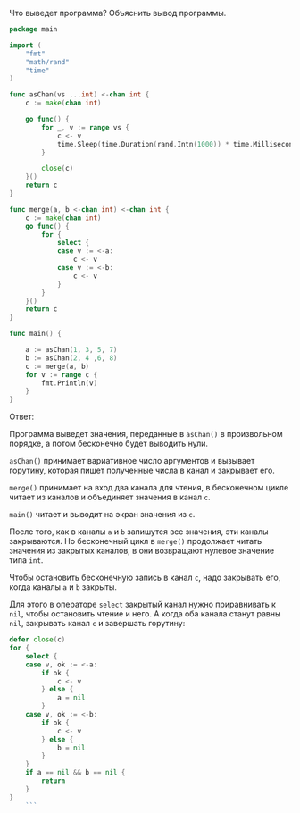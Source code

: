 Что выведет программа? Объяснить вывод программы.

```go
package main

import (
	"fmt"
	"math/rand"
	"time"
)

func asChan(vs ...int) <-chan int {
	c := make(chan int)

	go func() {
		for _, v := range vs {
			c <- v
			time.Sleep(time.Duration(rand.Intn(1000)) * time.Millisecond)
		}

		close(c)
	}()
	return c
}

func merge(a, b <-chan int) <-chan int {
	c := make(chan int)
	go func() {
		for {
			select {
			case v := <-a:
				c <- v
			case v := <-b:
				c <- v
			}
		}
	}()
	return c
}

func main() {

	a := asChan(1, 3, 5, 7)
	b := asChan(2, 4 ,6, 8)
	c := merge(a, b)
	for v := range c {
		fmt.Println(v)
	}
}
```

Ответ:

Программа выведет значения, переданные в `asChan()` в произвольном порядке, а потом бесконечно будет выводить нули.

`asChan()` принимает вариативное число аргументов и вызывает горутину, которая пишет полученные числа в канал и закрывает его.

`merge()` принимает на вход два канала для чтения, в бесконечном цикле читает из каналов и объединяет значения в канал `c`.

`main()` читает и выводит на экран значения из `c`.

После того, как в каналы `a` и `b` запишутся все значения, эти каналы закрываются. Но бесконечный цикл в `merge()` продолжает читать значения из закрытых каналов, в они возвращают нулевое значение типа `int`.

Чтобы остановить бесконечную запись в канал `с`, надо закрывать его, когда каналы `a` и `b` закрыты.

Для этого в операторе `select` закрытый канал нужно приравнивать к `nil`, чтобы остановить чтение и него. А когда оба канала станут равны `nil`, закрывать канал `c` и завершать горутину:

```go
defer close(c)
for {
	select {
	case v, ok := <-a:
		if ok {
			c <- v
		} else {
			a = nil
		}
	case v, ok := <-b:
		if ok {
			c <- v
		} else {
			b = nil
		}
	}
	if a == nil && b == nil {
		return
	}
}
	```
